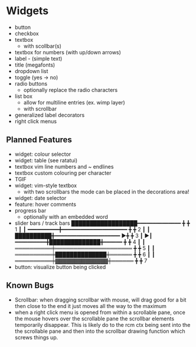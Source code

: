 # Widgets
 - button
 - checkbox 
 - textbox
   - with scollbar(s)
 - textbox for numbers (with up/down arrows)
 - label - (simple text)
 - title (megafonts)
 - dropdown list
 - toggle (yes -> no) 
 - radio buttons      
    - optionally replace the radio characters
 - list box 
   - allow for multiline entries (ex. wimp layer) 
   - with scrollbar
 - generalized label decorators 
 - right click menus

## Planned Features
 - widget: colour selector
 - widget: table (see ratatui)
 - textbox vim line numbers and ~ endlines 
 - textbox custom colouring per character 
 - TGIF
 - widget: vim-style textbox
   - with two scrollbars the mode can be placed in 
     the decorations area!
 - widget: date selector
 - feature: hover comments
 - progress bar
    - optionally with an embedded word
 - slider bars / track bars
   ██████████████████━━━━━━━━━━━━━━   ╋   ╋ 1
                                      ┃   ┃
   ━━━━━━━━━━╋━━━━━━━━━━━━━━━━━━━━━   ╋   ╋ 2
                                      ┃   ┃
   ██████████╋━━━━━━━━━━━━━━━━━━━━━  ▶╋   ╋ 3
                                      ┃  ▶┃
   ━━━━━━━━━━╋██████████████╋━━━━━━   ╋   ╋ 4
                                      ┃   ┃
   ══════════╪═════════════════════   ╋   ╋ 5
                                      ┃   ┃
   ══════════╪██████████████╪══════   ╋   ╋ 6 
                                      ┃   ┃
   ══════════╪▓▓▓▓▓▓▓▓▓▓▓▓▓▓╪══════   ╋   ╋ 7 
 - button: visualize button being clicked


## Known Bugs
 - Scrollbar: when dragging scrollbar with mouse, will drag good for a bit then close to
   the end it just moves all the way to the maximum
 - when a right click menu is opened from within a scrollable pane, once the
   mouse hovers over the scrollable pane the scrollbar elements temporarily
   disappear. This is likely do to the rcm ctx being sent into the the
   scrollable pane and then into the scrollbar drawing function which screws
   things up. 
